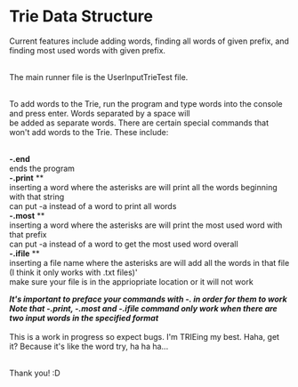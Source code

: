 # Trie Data Structure

Current features include adding words, finding all words of given prefix, and finding most used words with given prefix. <br/><br/>

The main runner file is the UserInputTrieTest file. <br/><br/>

To add words to the Trie, run the program and type words into the console and press enter. Words separated by a space will <br/>
be added as separate words. There are certain special commands that won't add words to the Trie. These include:<br/><br/>

**-.end**<br/>
  ends the program<br/>
**-.print** ** <br/>
  inserting a word where the asterisks are will print all the words beginning with that string <br/>
  can put -a instead of a word to print all words <br/>
**-.most** ** <br/>
  inserting a word where the asterisks are will print the most used word with that prefix <br/>
  can put -a instead of a word to get the most used word overall <br/>
**-.ifile** ** <br/>
  inserting a file name where the asterisks are will add all the words in that file (I think it only works with .txt files)' <br/>
  make sure your file is in the appriopriate location or it will not work <br/>
  
***It's important to preface your commands with -. in order for them to work*** <br/>
***Note that -.print, -.most and -.ifile command only work when there are two input words in the specified format*** <br/>
 <br/> 
This is a work in progress so expect bugs. I'm TRIEing my best. Haha, get it? Because it's like the word try, ha ha ha...  <br/> <br/>

Thank you! :D
